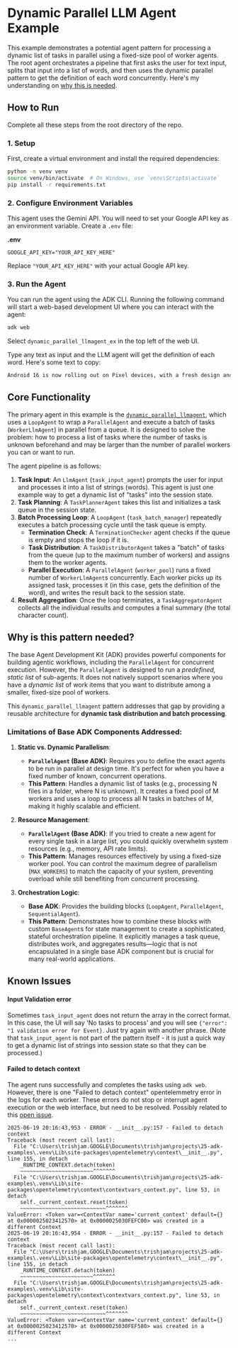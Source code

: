 # Dynamic Parallel LLM Agent Example

This example demonstrates a potential agent pattern for processing a dynamic list of tasks in parallel using a fixed-size pool of worker agents. The root agent orchestrates a pipeline that first asks the user for text input, splits that input into a list of words, and then uses the dynamic parallel pattern to get the definition of each word concurrently. Here's my understanding on [why this is needed](#why-is-this-pattern-needed).

## How to Run

Complete all these steps from the root directory of the repo.

### 1. Setup

First, create a virtual environment and install the required dependencies:

```bash
python -m venv venv
source venv/bin/activate  # On Windows, use `venv\Scripts\activate`
pip install -r requirements.txt
```

### 2. Configure Environment Variables

This agent uses the Gemini API. You will need to set your Google API key as an environment variable. Create a `.env` file:

**.env**
```
GOOGLE_API_KEY="YOUR_API_KEY_HERE"
```

Replace `"YOUR_API_KEY_HERE"` with your actual Google API key.

### 3. Run the Agent

You can run the agent using the ADK CLI. Running the following command will start a web-based development UI where you can interact with the agent:

```bash
adk web
```

Select `dynamic_parallel_llmagent_ex` in the top left of the web UI.

Type any text as input and the LLM agent will get the definition of each word. Here's some text to copy:

```bash
Android 16 is now rolling out on Pixel devices, with a fresh design and new features like live delivery and ride-share updates
```

## Core Functionality

The primary agent in this example is the [`dynamic_parallel_llmagent`](subagents/dynamic_parallel_llmagent/agent.py), which uses a `LoopAgent` to wrap a `ParallelAgent` and execute a batch of tasks (`WorkerLlmAgent`) in parallel from a queue. It is designed to solve the problem: how to process a list of tasks where the number of tasks is unknown beforehand and may be larger than the number of parallel workers you can or want to run.

The agent pipeline is as follows:
1.  **Task Input**: An `LlmAgent` (`task_input_agent`) prompts the user for input and processes it into a list of strings (words).  This agent is just one example way to get a dynamic list of "tasks" into the session state.
2.  **Task Planning**: A `TaskPlannerAgent` takes this list and initializes a task queue in the session state.
3.  **Batch Processing Loop**: A `LoopAgent` (`task_batch_manager`) repeatedly executes a batch processing cycle until the task queue is empty.
    - **Termination Check**: A `TerminationChecker` agent checks if the queue is empty and stops the loop if it is.
    - **Task Distribution**: A `TaskDistributorAgent` takes a "batch" of tasks from the queue (up to the maximum number of workers) and assigns them to the worker agents.
    - **Parallel Execution**: A `ParallelAgent` (`worker_pool`) runs a fixed number of `WorkerLlmAgent`s concurrently. Each worker picks up its assigned task, processes it (in this case, gets the definition of the word), and writes the result back to the session state.
4.  **Result Aggregation**: Once the loop terminates, a `TaskAggregatorAgent` collects all the individual results and computes a final summary (the total character count).

## Why is this pattern needed?

The base Agent Development Kit (ADK) provides powerful components for building agentic workflows, including the `ParallelAgent` for concurrent execution. However, the `ParallelAgent` is designed to run a *predefined, static list* of sub-agents. It does not natively support scenarios where you have a *dynamic list* of work items that you want to distribute among a smaller, fixed-size pool of workers.

This `dynamic_parallel_llmagent` pattern addresses that gap by providing a reusable architecture for **dynamic task distribution and batch processing**.

### Limitations of Base ADK Components Addressed:

1.  **Static vs. Dynamic Parallelism**:
    - **`ParallelAgent` (Base ADK)**: Requires you to define the exact agents to be run in parallel at design time. It's perfect for when you have a fixed number of known, concurrent operations.
    - **This Pattern**: Handles a dynamic list of tasks (e.g., processing N files in a folder, where N is unknown). It creates a fixed pool of M workers and uses a loop to process all N tasks in batches of M, making it highly scalable and efficient.

2.  **Resource Management**:
    - **`ParallelAgent` (Base ADK)**: If you tried to create a new agent for every single task in a large list, you could quickly overwhelm system resources (e.g., memory, API rate limits).
    - **This Pattern**: Manages resources effectively by using a fixed-size worker pool. You can control the maximum degree of parallelism (`MAX_WORKERS`) to match the capacity of your system, preventing overload while still benefiting from concurrent processing.

3.  **Orchestration Logic**:
    - **Base ADK**: Provides the building blocks (`LoopAgent`, `ParallelAgent`, `SequentialAgent`).
    - **This Pattern**: Demonstrates how to combine these blocks with custom `BaseAgent`s for state management to create a sophisticated, stateful orchestration pipeline. It explicitly manages a task queue, distributes work, and aggregates results—logic that is not encapsulated in a single base ADK component but is crucial for many real-world applications.

## Known Issues

#### Input Validation error

Sometimes `task_input_agent` does not return the array in the correct format.  In this case, the UI will say 'No tasks to process' and you will see `{"error": "1 validation error for Event}`. Just try again with another phrase. (Note that `task_input_agent` is not part of the pattern itself - it is just a quick way to get a dynamic list of strings into session state so that they can be processed.)

#### Failed to detach context

The agent runs successfully and completes the tasks using `adk web`. However, there is one "Failed to detach context" opentelemmetry error in the logs for each worker.
These errors do not stop or interrupt agent execution or the web interface, but need to be resolved. Possibly related to this [open issue](https://github.com/open-telemetry/opentelemetry-python/issues/2606).

```
2025-06-19 20:16:43,953 - ERROR - __init__.py:157 - Failed to detach context
Traceback (most recent call last):
  File "C:\Users\trishjam.GOOGLE\Documents\trishjam\projects\25-adk-examples\.venv\Lib\site-packages\opentelemetry\context\__init__.py", line 155, in detach
    _RUNTIME_CONTEXT.detach(token)
    ~~~~~~~~~~~~~~~~~~~~~~~^^^^^^^
  File "C:\Users\trishjam.GOOGLE\Documents\trishjam\projects\25-adk-examples\.venv\Lib\site-packages\opentelemetry\context\contextvars_context.py", line 53, in detach
    self._current_context.reset(token)
    ~~~~~~~~~~~~~~~~~~~~~~~~~~~^^^^^^^
ValueError: <Token var=<ContextVar name='current_context' default={} at 0x0000025023412570> at 0x0000025030FEFC00> was created in a different Context
2025-06-19 20:16:43,954 - ERROR - __init__.py:157 - Failed to detach context
Traceback (most recent call last):
  File "C:\Users\trishjam.GOOGLE\Documents\trishjam\projects\25-adk-examples\.venv\Lib\site-packages\opentelemetry\context\__init__.py", line 155, in detach
    _RUNTIME_CONTEXT.detach(token)
    ~~~~~~~~~~~~~~~~~~~~~~~^^^^^^^
  File "C:\Users\trishjam.GOOGLE\Documents\trishjam\projects\25-adk-examples\.venv\Lib\site-packages\opentelemetry\context\contextvars_context.py", line 53, in detach
    self._current_context.reset(token)
    ~~~~~~~~~~~~~~~~~~~~~~~~~~~^^^^^^^
ValueError: <Token var=<ContextVar name='current_context' default={} at 0x0000025023412570> at 0x0000025030FEF580> was created in a different Context
...
```